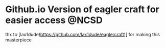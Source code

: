 <h1>Github.io Version of eagler craft for easier access @NCSD</h1>

thx to [lax1dude(https://github.com/lax1dude/eaglercraft)] for making this masterpiece

